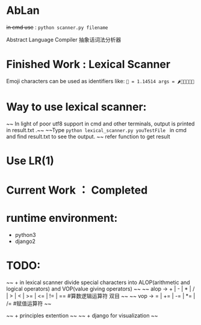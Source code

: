 # AbLan
~~in cmd use~~ :
    ```python scanner.py filename```
 
Abstract Language Compiler
抽象话词法分析器

# Finished Work : Lexical Scanner

Emoji characters can be used as identifiers like:
    ``` 🐎 = 1.14514
    args = 🌶💩💉💧🐮🍺 ```

# Way to use lexical scanner:
~~ In light of poor utf8 support in cmd and other terminals, output is printed in result.txt .~~
~~Type ```python lexical_scanner.py youTestFile ``` in cmd and find result.txt to see the output. ~~
refer function to get result

# Use LR(1)

# Current Work ： Completed

# runtime environment:
+ python3
+ django2


# TODO:
~~ + in lexical scanner divide special characters into ALOP(arithmetic and logical operators) and VOP(value giving operators) ~~
    ~~ alop -> + | - | * | / | > | < | >= | <= | != | == #算数逻辑运算符 双目 ~~
    ~~ vop -> = | += | -= | *= | /= #赋值运算符 ~~

~~ + principles extention ~~
~~ + django for visualization ~~
